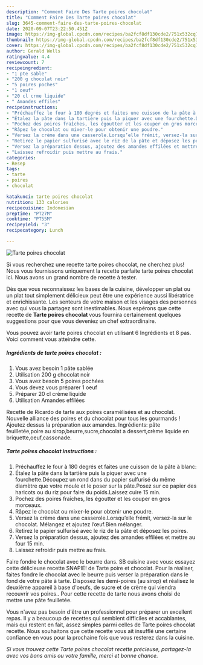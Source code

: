 ```yaml
---
description: "Comment Faire Des Tarte poires chocolat"
title: "Comment Faire Des Tarte poires chocolat"
slug: 3645-comment-faire-des-tarte-poires-chocolat
date: 2020-09-07T23:22:50.451Z
image: https://img-global.cpcdn.com/recipes/ba2fcf8df130cde2/751x532cq70/tarte-poires-chocolat-photo-principale-de-la-recette.jpg
thumbnail: https://img-global.cpcdn.com/recipes/ba2fcf8df130cde2/751x532cq70/tarte-poires-chocolat-photo-principale-de-la-recette.jpg
cover: https://img-global.cpcdn.com/recipes/ba2fcf8df130cde2/751x532cq70/tarte-poires-chocolat-photo-principale-de-la-recette.jpg
author: Gerald Wells
ratingvalue: 4.4
reviewcount: 7
recipeingredient:
- "1 pte sable"
- "200 g chocolat noir"
- "5 poires poches"
- "1 oeuf"
- "20 cl crme liquide"
- " Amandes effiles"
recipeinstructions:
- "Préchauffez le four à 180 degrés et faites une cuisson de la pâte à blanc:"
- "Étalez la pâte dans la tartière puis la piquer avec une fourchette.Découpez un rond dans du papier sulfurisé du même diamètre que votre moule et le poser sur la pâte.Posez sur ce papier des haricots ou du riz pour faire du poids.Laissez cuire 15 min."
- "Pochez des poires fraîches, les égoutter et les couper en gros morceaux."
- "Râpez le chocolat ou mixer-le pour obtenir une poudre."
- "Versez la crème dans une casserole.Lorsqu’elle frémit, versez-la sur le chocolat. Mélangez et ajoutez l’œuf.Bien mélanger."
- "Retirez le papier sulfurisé avec le riz de la pâte et déposez les poires."
- "Versez la préparation dessus, ajoutez des amandes effilées et mettre au four 15 min."
- "Laissez refroidir puis mettre au frais."
categories:
- Resep
tags:
- tarte
- poires
- chocolat

katakunci: tarte poires chocolat 
nutrition: 133 calories
recipecuisine: Indonesian
preptime: "PT27M"
cooktime: "PT55M"
recipeyield: "3"
recipecategory: Lunch

---
```



![Tarte poires chocolat](https://img-global.cpcdn.com/recipes/ba2fcf8df130cde2/751x532cq70/tarte-poires-chocolat-photo-principale-de-la-recette.jpg)

Si vous recherchez une recette tarte poires chocolat, ne cherchez plus! Nous vous fournissons uniquement la recette parfaite tarte poires chocolat ici. Nous avons un grand nombre de recette à tester.

Dès que vous reconnaissez les bases de la cuisine, développer un plat ou un plat tout simplement délicieux peut être une expérience aussi libératrice et enrichissante. Les senteurs de votre maison et les visages des personnes avec qui vous la partagez sont inestimables. Nous espérons que cette recette de <strong> Tarte poires chocolat </strong> vous fournira certainement quelques suggestions pour que vous deveniez un chef extraordinaire.

<!--inarticleads1-->

Vous pouvez avoir tarte poires chocolat en utilisant 6 Ingrédients et 8 pas. Voici comment vous atteindre cette.

##### Ingrédients de tarte poires chocolat :

1. Vous avez besoin 1 pâte sablée
1. Utilisation 200 g chocolat noir
1. Vous avez besoin 5 poires pochées
1. Vous devez vous préparer 1 oeuf
1. Préparer 20 cl crème liquide
1. Utilisation  Amandes effilées


Recette de Ricardo de tarte aux poires caramélisées et au chocolat. Nouvelle alliance des poires et du chocolat pour tous les gourmands ! Ajoutez dessus la préparation aux amandes. Ingrédients: pâte feuilletée,poire au sirop,beurre,sucre,chocolat a dessert,crème liquide en briquette,oeuf,cassonade. 

<!--inarticleads2-->

##### Tarte poires chocolat instructions :

1. Préchauffez le four à 180 degrés et faites une cuisson de la pâte à blanc:
1. Étalez la pâte dans la tartière puis la piquer avec une fourchette.Découpez un rond dans du papier sulfurisé du même diamètre que votre moule et le poser sur la pâte.Posez sur ce papier des haricots ou du riz pour faire du poids.Laissez cuire 15 min.
1. Pochez des poires fraîches, les égoutter et les couper en gros morceaux.
1. Râpez le chocolat ou mixer-le pour obtenir une poudre.
1. Versez la crème dans une casserole.Lorsqu’elle frémit, versez-la sur le chocolat. Mélangez et ajoutez l’œuf.Bien mélanger.
1. Retirez le papier sulfurisé avec le riz de la pâte et déposez les poires.
1. Versez la préparation dessus, ajoutez des amandes effilées et mettre au four 15 min.
1. Laissez refroidir puis mettre au frais.


Faire fondre le chocolat avec le beurre dans. SB cuisine avec vous: essayez cette délicieuse recette SNAPIE! de Tarte poire et chocolat. Pour la réaliser, faites fondre le chocolat avec le beurre puis verser la préparation dans le fond de votre pâte à tarte. Disposez les demi-poires (au sirop) et réalisez le deuxième appareil à base d&#39;oeufs, de sucre et de crème qui viendra recouvrir vos poires.. Pour cette recette de tarte nous avons choisi de mettre une pâte feuilletée. 

<!--inarticleads1-->

<p>
Vous n'avez pas besoin d'être un professionnel pour préparer un excellent repas. Il y a beaucoup de recettes qui semblent difficiles et accablantes, mais qui restent en fait, assez simples parmi celles de Tarte poires chocolat recette. Nous souhaitons que cette recette vous ait insufflé une certaine confiance en vous pour la prochaine fois que vous resterez dans la cuisine.
</p>

<p>
<i>Si vous trouvez cette Tarte poires chocolat recette précieuse, partagez-la avec vos bons amis ou votre famille, merci et bonne chance.</i>
</p>
